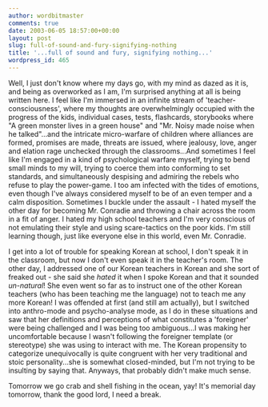 ```yaml
---
author: wordbitmaster
comments: true
date: 2003-06-05 18:57:00+00:00
layout: post
slug: full-of-sound-and-fury-signifying-nothing
title: '...full of sound and fury, signifying nothing...'
wordpress_id: 465
---
```


Well, I just don't know where my days go, with my mind as dazed as it is, and being as overworked as I am, I'm surprised anything at all is being written here. I feel like I'm immersed in an infinite stream of 'teacher-consciousness', where my thoughts are overwhelmingly occupied with the progress of the kids, individual cases, tests, flashcards, storybooks where "A green monster lives in a green house" and "Mr. Noisy made noise when he talked"...and the intricate micro-warfare of children where alliances are formed, promises are made, threats are issued, where jealousy, love, anger and elation rage unchecked through the classrooms...And sometimes I feel like I'm engaged in a kind of psychological warfare myself, trying to bend small minds to my will, trying to coerce them into conforming to set standards, and simultaneously despising and admiring the rebels who refuse to play the power-game. I too am infected with the tides of emotions, even though I've always considered myself to be of an even temper and a calm disposition. Sometimes I buckle under the assault - I hated myself the other day for becoming Mr. Conradie and throwing a chair across the room in a fit of anger. I hated my high school teachers and I'm very conscious of not emulating their style and using scare-tactics on the poor kids. I'm still learning though, just like everyone else in this world, even Mr. Conradie.

I get into a lot of trouble for speaking Korean at school, I don't speak it in the classroom, but now I don't even speak it in the teacher's room. The other day, I addressed one of our Korean teachers in Korean and she sort of freaked out - she said she _hated_ it when I spoke Korean and that it sounded _un-natural_! She even went so far as to instruct one of the other Korean teachers (who has been teaching me the language) not to teach me any more Korean! I was offended at first (and still am actually), but I switched into anthro-mode and psycho-analyse mode, as I do in these situations and saw that her definitions and perceptions of what constitutes a 'foreigner' were being challenged and I was being too ambiguous...I was making her uncomfortable because I wasn't following the foreigner template (or stereotype) she was using to interact with me. The Korean propensity to categorize unequivocally is quite congruent with her very traditional and stoic personality...she is somewhat closed-minded, but I'm not trying to be insulting by saying that. Anyways, that probably didn't make much sense.

Tomorrow we go crab and shell fishing in the ocean, yay! It's memorial day tomorrow, thank the good lord, I need a break.
